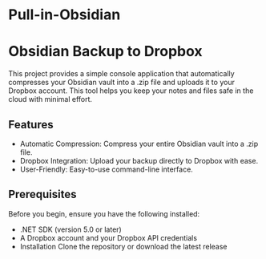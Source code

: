 # Pull-in-Obsidian

# Obsidian Backup to Dropbox
This project provides a simple console application that automatically compresses your Obsidian vault into a .zip file and uploads it to your Dropbox account. This tool helps you keep your notes and files safe in the cloud with minimal effort.

## Features
- Automatic Compression: Compress your entire Obsidian vault into a .zip file.
- Dropbox Integration: Upload your backup directly to Dropbox with ease.
- User-Friendly: Easy-to-use command-line interface.

## Prerequisites
Before you begin, ensure you have the following installed:

- .NET SDK (version 5.0 or later)
- A Dropbox account and your Dropbox API credentials
- Installation
Clone the repository or download the latest release
